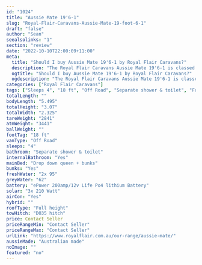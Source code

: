 ```yaml
---
id: "1024"
title: "Aussie Mate 19'6-1"
slug: "Royal-Flair-Caravans-Aussie-Mate-19-foot-6-1"
draft: "false"
author: "Sean"
seealsolinks: "1"
section: "review"
date: "2022-10-10T22:00:09+11:00"
meta:
  title: "Should I buy Aussie Mate 19'6-1 by Royal Flair Caravans?"
  description: "The Royal Flair Caravans Aussie Mate 19'6-1 is classed as Off Road, and sleeps 4 people. It is Australian made and comes in at 18 ft. It generally has Separate shower & toilet."
  ogtitle: "Should I buy Aussie Mate 19'6-1 by Royal Flair Caravans?"
  ogdescription: "The Royal Flair Caravans Aussie Mate 19'6-1 is classed as Off Road, and sleeps 4 people. It is Australian made and comes in at 18 ft. It generally has Separate shower & toilet."
categories: ["Royal Flair Caravans"]
tags: ["Sleeps 4", "18 ft", "Off Road", "Separate shower & toilet", "Full height", "Price Unknown", "Australian made"]
totalLength: ""
bodyLength: "5.495"
totalHeight: "3.07"
totalWidth: "2.325"
tareWeight: "2841"
atmWeight: "3441"
ballWeight: ""
footTag: "18 ft"
vanType: "Off Road"
sleeps: "4"
bathroom: "Separate shower & toilet"
internalBathroom: "Yes"
mainBed: "Drop down queen + bunks"
bunks: "Yes"
freshWater: "2x 95"
greyWater: "62"
battery: "ePower 200amp/12v Life Po4 lithium Battery"
solar: "3x 210 Watt"
airCon: "Yes"
hybrid: ""
roofType: "Full height"
towHitch: "DO35 hitch"
price: Contact Seller
priceRangeMin: "Contact Seller"
priceRangeMax: "Contact Seller"
urlLink: "https://www.royalflair.com.au/our-range/aussie-mate/"
aussieMade: "Australian made"
noImage: ""
featured: "no"
---
```

